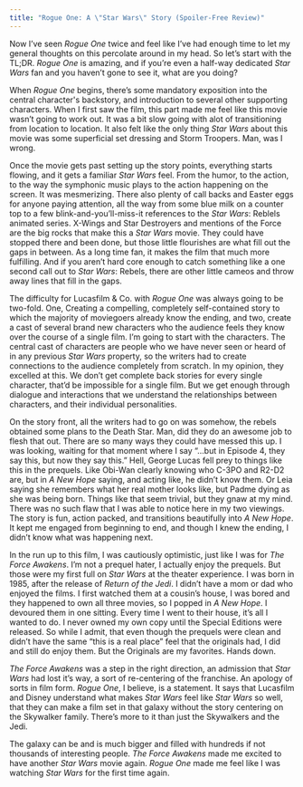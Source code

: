 ```yaml
---
title: "Rogue One: A \"Star Wars\" Story (Spoiler-Free Review)"
---
```


Now I’ve seen *Rogue One* twice and feel like I’ve had enough time to let my general thoughts on this percolate around in my head. So let’s start with the TL;DR. *Rogue One* is amazing, and if you’re even a half-way dedicated *Star Wars* fan and you haven’t gone to see it, what are you doing?

When *Rogue One* begins, there’s some mandatory exposition into the central character's backstory, and introduction to several other supporting characters. When I first saw the film, this part made me feel like this movie wasn’t going to work out. It was a bit slow going with alot of transitioning from location to location. It also felt like the only thing *Star Wars* about this movie was some superficial set dressing and Storm Troopers. Man, was I wrong.

Once the movie gets past setting up the story points, everything starts flowing, and it gets a familiar *Star Wars* feel. From the humor, to the action, to the way the symphonic music plays to the action happening on the screen. It was mesmerizing. There also plenty of call backs and Easter eggs for anyone paying attention, all the way from some blue milk on a counter top to a few blink-and-you’ll-miss-it references to the *Star Wars*: Reblels animated series. X-Wings and Star Destroyers and mentions of the Force are the big rocks that make this a *Star Wars* movie. They could have stopped there and been done, but those little flourishes are what fill out the gaps in between. As a long time fan, it makes the film that much more fulfilling. And if you aren’t hard core enough to catch something like a one second call out to *Star Wars*: Rebels, there are other little cameos and throw away lines that fill in the gaps.

The difficulty for Lucasfilm & Co. with *Rogue One* was always going to be two-fold. One, Creating a compelling, completely self-contained story to which the majority of moviegoers already know the ending, and two, create a cast of several brand new characters who the audience feels they know over the course of a single film. I’m going to start with the characters. The central cast of characters are people who we have never seen or heard of in any previous *Star Wars* property, so the writers had to create connections to the audience completely from scratch. In my opinion, they excelled at this. We don’t get complete back stories for every single character, that’d be impossible for a single film. But we get enough through dialogue and interactions that we understand the relationships between characters, and their individual personalities.

On the story front, all the writers had to go on was somehow, the rebels obtained some plans to the Death Star. Man, did they do an awesome job to flesh that out. There are so many ways they could have messed this up. I was looking, waiting for that moment where I say “…but in Episode 4, they say this, but now they say this.” Hell, George Lucas fell prey to things like this in the prequels. Like Obi-Wan clearly knowing who C-3PO and R2-D2 are, but in *A New Hope* saying, and acting like, he didn’t know them. Or Leia saying she remembers what her real mother looks like, but Padme dying as she was being born. Things like that seem trivial, but they gnaw at my mind. There was no such flaw that I was able to notice here in my two viewings. The story is fun, action packed, and transitions beautifully into *A New Hope*. It kept me engaged from beginning to end, and though I knew the ending, I didn’t know what was happening next.

In the run up to this film, I was cautiously optimistic, just like I was for *The Force Awakens*. I’m not a prequel hater, I actually enjoy the prequels. But those were my first full on *Star Wars* at the theater experience. I was born in 1985, after the release of *Return of the Jedi*. I didn’t have a mom or dad who enjoyed the films. I first watched them at a cousin’s house, I was bored and they happened to own all three movies, so I popped in *A New Hope*. I devoured them in one sitting. Every time I went to their house, it’s all I wanted to do. I never owned my own copy until the Special Editions were released. So while I admit, that even though the prequels were clean and didn’t have the same “this is a real place” feel that the originals had, I did and still do enjoy them. But the Originals are my favorites. Hands down.

*The Force Awakens* was a step in the right direction, an admission that *Star Wars* had lost it’s way, a sort of re-centering of the franchise. An apology of sorts in film form. *Rogue One*, I believe, is a statement. It says that Lucasfilm and Disney understand what makes *Star Wars* feel like *Star Wars* so well, that they can make a film set in that galaxy without the story centering on the Skywalker family. There’s more to it than just the Skywalkers and the Jedi.

The galaxy can be and is much bigger and filled with hundreds if not thousands of interesting people. *The Force Awakens* made me excited to have another *Star Wars* movie again. *Rogue One* made me feel like I was watching *Star Wars* for the first time again.
